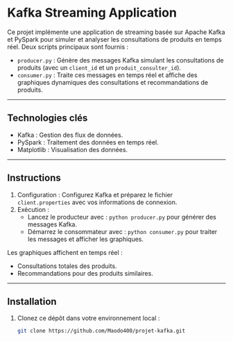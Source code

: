 # Kafka Streaming Application

Ce projet implémente une application de streaming basée sur Apache Kafka et PySpark pour simuler et analyser les consultations de produits en temps réel. Deux scripts principaux sont fournis : 

- `producer.py` : Génère des messages Kafka simulant les consultations de produits (avec un `client_id` et un `produit_consulter_id`).
- `consumer.py` : Traite ces messages en temps réel et affiche des graphiques dynamiques des consultations et recommandations de produits.

---

## Technologies clés
- Kafka : Gestion des flux de données.
- PySpark : Traitement des données en temps réel.
- Matplotlib : Visualisation des données.

---

## Instructions
1. Configuration : Configurez Kafka et préparez le fichier `client.properties` avec vos informations de connexion.
2. Exécution :
   - Lancez le producteur avec : `python producer.py` pour générer des messages Kafka.
   - Démarrez le consommateur avec : `python consumer.py` pour traiter les messages et afficher les graphiques.

Les graphiques affichent en temps réel :
- Consultations totales des produits.
- Recommandations pour des produits similaires.

---

## Installation
1. Clonez ce dépôt dans votre environnement local : 
   ```bash
   git clone https://github.com/Maodo400/projet-kafka.git